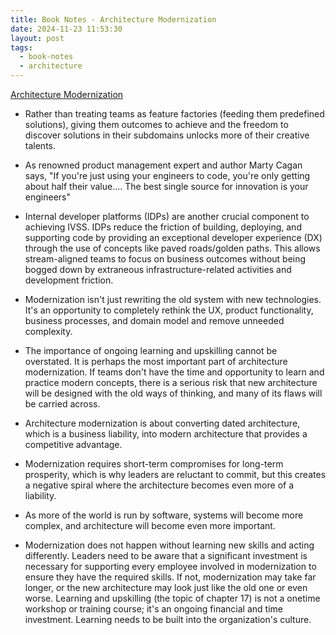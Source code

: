 ```yaml
---
title: Book Notes - Architecture Modernization
date: 2024-11-23 11:53:30
layout: post
tags:
  - book-notes
  - architecture
---
```


[Architecture Modernization](https://www.manning.com/books/architecture-modernization)

- Rather than treating teams as feature factories (feeding them predefined solutions), giving them outcomes to achieve and the freedom to discover solutions in their subdomains unlocks more of their creative talents.

- As renowned product management expert and author Marty Cagan says, "If you're just using your engineers to code, you're only getting about half their value.... The best single source for innovation is your engineers"

- Internal developer platforms (IDPs) are another crucial component to achieving IVSS. IDPs reduce the friction of building, deploying, and supporting code by providing an exceptional developer experience (DX) through the use of concepts like paved roads/golden paths. This allows stream-aligned teams to focus on business outcomes without being bogged down by extraneous infrastructure-related activities and development friction.

- Modernization isn't just rewriting the old system with new technologies. It's an opportunity to completely rethink the UX, product functionality, business processes, and domain model and remove unneeded complexity.

- The importance of ongoing learning and upskilling cannot be overstated. It is perhaps the most important part of architecture modernization. If teams don't have the time and opportunity to learn and practice modern concepts, there is a serious risk that new architecture will be designed with the old ways of thinking, and many of its flaws will be carried across.

- Architecture modernization is about converting dated architecture, which is a business liability, into modern architecture that provides a competitive advantage.

- Modernization requires short-term compromises for long-term prosperity, which is why leaders are reluctant to commit, but this creates a negative spiral where the architecture becomes even more of a liability.

- As more of the world is run by software, systems will become more complex, and architecture will become even more important.

- Modernization does not happen without learning new skills and acting differently. Leaders need to be aware that a significant investment is necessary for supporting every employee involved in modernization to ensure they have the required skills. If not, modernization may take far longer, or the new architecture may look just like the old one or even worse. Learning and upskilling (the topic of chapter 17) is not a onetime workshop or training course; it's an ongoing financial and time investment. Learning needs to be built into the organization's culture.
